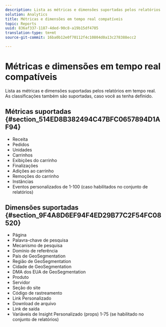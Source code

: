 ```yaml
---
description: Lista as métricas e dimensões suportadas pelos relatórios em tempo real. As classificações também são suportadas, caso você as tenha definido.
solution: Analytics
title: Métricas e dimensões em tempo real compatíveis
topic: Reports
uuid: 836af337-1187-4ded-90c8-a19b15df4705
translation-type: tm+mt
source-git-commit: 16ba0b12e0f70112f4c10804d0a13c278388ecc2

---
```



# Métricas e dimensões em tempo real compatíveis

Lista as métricas e dimensões suportadas pelos relatórios em tempo real. As classificações também são suportadas, caso você as tenha definido.

## Métricas suportadas {#section_514ED8B382494C47BFC0657894D1AF94}

* Receita
* Pedidos
* Unidades
* Carrinhos
* Exibições do carrinho
* Finalizações
* Adições ao carrinho
* Remoções do carrinho
* Instâncias
* Eventos personalizados de 1-100 (caso habilitados no conjunto de relatórios)

## Dimensões suportadas {#section_9F4A8D6EF94F4ED29B77C2F54FC08520}

* Página
* Palavra-chave de pesquisa
* Mecanismo de pesquisa
* Domínio de referência
* País de GeoSegmentation
* Região de GeoSegmentation
* Cidade de GeoSegmentation
* DMA dos EUA de GeoSegmentation
* Produto
* Servidor
* Seção do site
* Código de rastreamento
* Link Personalizado
* Download de arquivo
* Link de saída
* Variáveis de Insight Personalizado (props) 1-75 (se habilitado no conjunto de relatórios)


